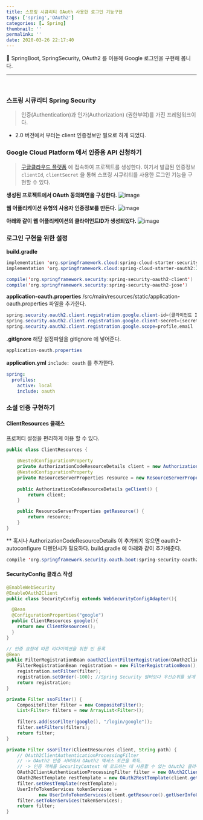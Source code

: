 ```yaml
---
title: 스프링 시큐리티 OAuth 사용한 로그인 기능구현
tags: ['spring','OAuth2']
categories: [☁️ Spring]
thumbnail: ''
permalink: ''
date: 2020-03-26 22:17:40
---
```


🍃 SpringBoot, SpringSecurity, OAuth2 를 이용해 Google 로그인을 구현해 봅니다.
<!-- excerpt -->
<!-- toc -->

---
<br/>

### 스프링 시큐리티 Spring Security
> 인증(Authentication)과 인가(Authorization) (권한부여)를 가진 프레임워크이다.
- 2.0 버전에서 부터는 client 인증정보만 필요로 하게 되었다.

### Google Cloud Platform 에서 인증용 API 신청하기

> [구글클라우드 플랫폼](https://console.cloud.google.com/home/dashboard?project=fruite) 에 접속하여 프로젝트를 생성한다. 여기서 발급된 인증정보 `clientId`, `clientSecret` 을 통해 스프링 시큐리티를 사용한 로그인 기능을 구현할 수 있다.


__생성된 프로젝트에서 OAuth 동의화면을 구성한다.__
![image](https://user-images.githubusercontent.com/28856435/77653327-e1b7c380-6fb2-11ea-98bd-5ac9eb7393db.png)
<br/>

__웹 어플리케이션 유형의 사용자 인증정보를 만든다.__
![image](https://user-images.githubusercontent.com/28856435/77651410-17a77880-6fb0-11ea-9bf4-5ee0d1c1fed2.png)
<br/>

__아래와 같이 웹 어플리케이션의 클라이언트ID가 생성되었다.__
![image](https://user-images.githubusercontent.com/28856435/77651295-ecbd2480-6faf-11ea-85b2-09bbb8da3f9d.png)
<br/>


### 로그인 구현을 위한 설정

__build.gradle__
```java
implementation 'org.springframework.cloud:spring-cloud-starter-security:2.1.2.RELEASE'
implementation 'org.springframework.cloud:spring-cloud-starter-oauth2:2.1.2.RELEASE'

compile('org.springframework.security:spring-security-oauth2-client')
compile('org.springframework.security:spring-security-oauth2-jose')
 ```

 __application-oauth.properties__
 /src/main/resources/static/application-oauth.properties 파일을 추가한다.

```java
spring.security.oauth2.client.registration.google.client-id={클라이언트 ID}
spring.security.oauth2.client.registration.google.client-secret={secret 코드}
spring.security.oauth2.client.registration.google.scope=profile,email
```

__.gitIgnore__
해당 설정파일을 gitIgnore 에 넣어준다.
```java
application-oauth.properties
```

__application.yml__
`include: oauth` 를 추가한다.

```yml
spring:
  profiles: 
    active: local
    include: oauth
```

### 소셜 인증 구현하기


#### ClientResources 클래스
프로퍼티 설정을 편리하게 이용 할 수 있다.

```java
public class ClientResources {
	
	@NestedConfigurationProperty
	private AuthorizationCodeResourceDetails client = new AuthorizationCodeResourceDetails();
	@NestedConfigurationProperty
	private ResourceServerProperties resource = new ResourceServerProperties();
	
	public AuthorizationCodeResourceDetails geClient() {
		return client;
	}

	public ResourceServerProperties getResource() {
		return resource;
	}
}
```

** 혹시나 AuthorizationCodeResourceDetails 이 추가되지 않으면 oauth2-autoconfigure 디펜던시가 필요하다.
   build.gradle 에 아래와 같이 추가해준다.
```java
compile 'org.springframework.security.oauth.boot:spring-security-oauth2-autoconfigure:2.1.7.RELEASE'
```

#### SecurityConfig 클래스 작성

```java
@EnableWebSecurity
@EnableOAuth2Client
public class SecurityConfig extends WebSecurityConfigAdapter(){

  @Bean
  @ConfigurationProperties("google")
  public ClientResources google(){
    return new ClientResources();
  }
}

```

```java
// 인증 요청에 따른 리다이렉션을 위한 빈 등록
@Bean
public FilterRegistrationBean oauth2ClientFilterRegistration(OAuth2ClientContextFilter filter) {
	FilterRegistrationBean registration = new FilterRegistrationBean();
	registration.setFilter(filter);
	registration.setOrder(-100); //Spring Security 필터보다 우선순위를 낮게 둔다.
	return registration;
}
```


```java
private Filter ssoFilter() {
	CompositeFilter filter = new CompositeFilter();
	List<Filter> filters = new ArrayList<Filter>();
	
	filters.add(ssoFilter(google(), "/login/google"));
	filter.setFilters(filters);
	return filter;
}

private Filter ssoFilter(ClientResources client, String path) {
	// OAuth2ClientAuthenticationProcessingFilter
	// -> OAuth2 인증 서버에서 OAuth2 액세스 토큰을 획득.
	// -> 인증 객체를 SecurityContext 에 로드하는 데 사용할 수 있는 OAuth2 클라이언트 필터
	OAuth2ClientAuthenticationProcessingFilter filter = new OAuth2ClientAuthenticationProcessingFilter(path);
	OAuth2RestTemplate restTemplate = new OAuth2RestTemplate(client.getClient(), oauth2ClientContext);
	filter.setRestTemplate(restTemplate);
	UserInfoTokenServices tokenServices = 
			new UserInfoTokenServices(client.getResource().getUserInfoUri(), client.getClient().getClientId());
	filter.setTokenServices(tokenServices);
	return filter;
}
```
















